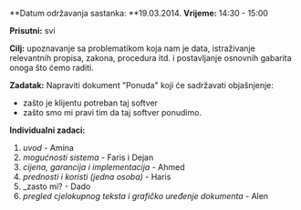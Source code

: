 **Datum održavanja sastanka: **19.03.2014.
**Vrijeme:** 14:30 - 15:00

**Prisutni:** svi


**Cilj:** upoznavanje sa problematikom koja nam je data, istraživanje relevantnih propisa, zakona, procedura itd. i postavljanje osnovnih gabarita onoga što ćemo raditi.

**Zadatak:** Napraviti dokument "Ponuda" koji će sadržavati objašnjenje:
* zašto je klijentu potreban taj softver
* zašto smo mi pravi tim da taj softver ponudimo.

**Individualni zadaci:**
1. _uvod_ - Amina
2. _mogućnosti sistema_ - Faris i Dejan
3. _cijena, garancija i implementacija_ - Ahmed
2. _prednosti i koristi (jedna osoba)_ - Haris
3. _zasto mi? - Dado
5. _pregled cjelokupnog teksta i grafičko uređenje dokumenta_ - Alen
